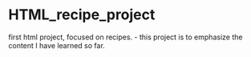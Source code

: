 # HTML_recipe_project
first html project, focused on recipes. - this project is to emphasize the content I have learned so far. 
